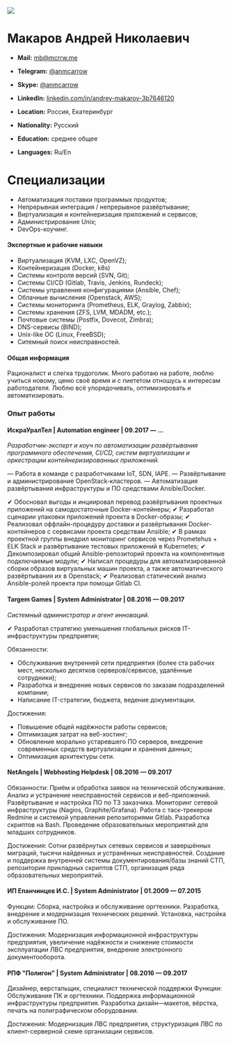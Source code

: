 ![](https://mcrrw.me/img/avatar.jpg)
# Макаров Андрей Николаевич

- **Mail:** [mb@mcrrw.me](mailto:mb@mcrrw.me)
- **Telegram:** [@anmcarrow](https://t.me/anmcarrow)
- **Skype:** [@anmcarrow](skype:username)
- **LinkedIn:** [linkedin.com/in/andrey-makarov-3b7646120](https://linkedin.com/in/andrey-makarov-3b7646120/)

- **Location:** Россия, Екатеринбург
- **Nationality:** Русский
- **Education:** среднее общее

- **Languages:** Ru/En

Специализации
==================
- Автоматизация поставки программых продуктов;
- Непрерывная интеграция / непрерывное развёртывание;
- Виртуализация и контейнеризация приложений и сервисов;
- Администрирование Unix;
- DevOps-коучинг.

#### Экспертные и рабочие навыки
- Виртуализация  (KVM, LXC, OpenVZ);
- Контейнеризация (Docker, k8s)
- Системы контроля версий (SVN, Git);
- Системы CI/CD (Gitlab, Travis, Jenkins, Rundeck);
- Системы управления конфигурациями (Ansible, Chef);
- Облачные вычисления (Openstack, AWS);
- Системы мониторинга (Prometheus, ELK, Graylog, Zabbix);
- Системы хранения (ZFS, LVM, MDADM, etc.);
- Почтовые системы (Postfix, Dovecot, Zimbra);
- DNS-сервисы (BIND);
- Unix-like ОС (Linux, FreeBSD);
- Ситемный поиск неисправностей.

#### Общая информация
Рационалист и слегка трудоголик. 
Много работаю на работе, люблю учиться новому, ценю своё время и с пиететом отношусь к интересам работодателя.
Люблю всё упорядочивать, оптимизировать и автоматизировать.

### Опыт работы

####  ИскраУралТел | Automation engineer | 09.2017 — ...

_Разработчик-эксперт и коуч по автоматизации развёртывания программного обеспечения, CI/CD, систем виртуализации и оркестрации контейнеризированных приложений._
 
— Работа в команде с разработчиками IoT, SDN, IAPE.
— Развёртывание и администрирование OpenStack-кластеров.
— Автоматизация развёртывания инфраструктуры и ПО средствами Ansible/Docker.

✔ Обосновал выгоды и инциировал перевод развёртывания проектных приложений на самодостаточные Docker-контейнеры;
✔ Разработал сценарии упаковки приложений проекта в Docker-образы;
✔ Реализовал оффлайн-процедуру доставки и развёртывания Docker-контейнеров с сервисами проекта средствам Ansible;
✔ В рамках проектной группы внедрил мониторинг сервисов через Prometehus + ELK Stack и развёртывание тестовых приложений в Kubernetes;
✔ Декомпозировал общий Ansible-репозиторий проекта на компонентные подключаемые модули;
✔ Написал процедуры для автоматизированной сборки образов виртуальных машин проекта, а также автоматического развёртывания их в Openstack;
✔ Реализовал статический анализ Ansible-ролей проекта при помощи Gitlab CI.

####  Targem Games | System Administrator | 08.2016 — 09.2017
_Системный администратор и агент инноваций._


✔ Разработал стратегию уменьшения глобальных рисков IT-инфраструктуры предприятия;

Обязанности: 
- Обслуживание внутренней сети предприятия (более ста рабочих мест, несколько десятков серверов/сервисов, удалённые сотрудники);
- Разработка и внедрение новых сервисов по заказам подразделений компании;
- Написание IT-стратегии, бюджета, ведение документации. 

Достижения: 
- Повышение общей надёжности работы сервисов;
- Оптимизация затрат на веб-хостинг;
- Обновление морально устаревшего ПО серверов, внедрение современных средств виртуализации и хранения данных;
- Оптимизация архитектуры сети.

####  NetAngels | Webhosting Helpdesk | 08.2016 — 09.2017
Обязанности: Приём и обработка заявок на технической обслуживание. Анализ и устранение неисправностей сервисов и веб-приложений. Развёртывание и настройка ПО по ТЗ заказчика. Мониторинг сетевой инфраструктуры (Nagios, Graphite/Grafana). Работа с таск-трекером Redmine и системой управления репозиториями Gitlab. Разработка скриптов на Bash. Проведение образовательных мероприятий для младших сотрудников. 

Достижения: Сотни развёрнутых сетевых сервисов и завершённых миграций, тысячи найденных и устранённых неисправностей. Создание и поддержка внутренней системы документирования/базы знаний СТП, репозитория прикладных скриптов СТП, организация ряда образовательных мероприятий.

####  ИП Епанчинцев И.С. | System Administrator | 01.2009 — 07.2015
Функции:
Сборка, настройка и обслуживание оргтехники. Разработка, внедрение и модернизация технических решений. Установка, настройка и обслуживание ПО.

Достижения:
Модернизация информационной инфраструктуры предприятия, увеличение надёжности и снижение стоимости эксплуатации ЛВС предприятия, внедрение электронного документооборота.

####  РПФ "Полигон" | System Administrator | 08.2016 — 09.2017
Дизайнер, верстальщик, специалист технической поддержки
Функции:
Обслуживание  ПК и оргтехники.  Поддержка информационной 	инфраструктуры предприятия. 
Разработка дизайн—макетов, вёрстка, печать на полиграфическом оборудовании.

Достижения: 
Модернизация ЛВС предприятия, структуризация ЛВС по клиент-серверной схеме организации сервисов.


